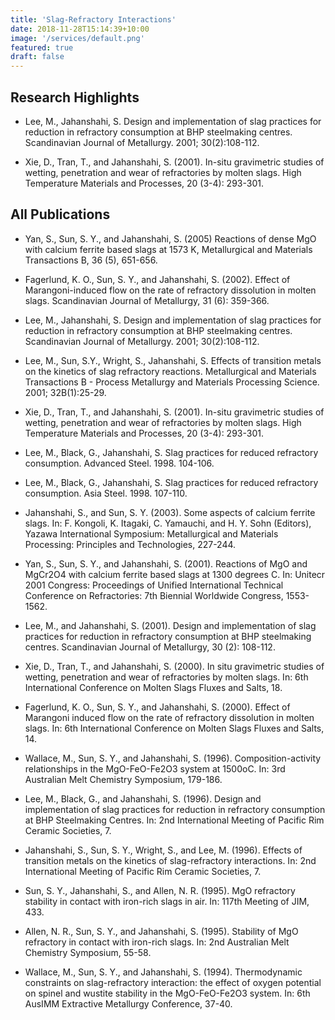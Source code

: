 ```yaml
---
title: 'Slag-Refractory Interactions'
date: 2018-11-28T15:14:39+10:00
image: '/services/default.png'
featured: true
draft: false
---
```



## Research Highlights

- Lee, M., Jahanshahi, S. Design and implementation of slag practices for reduction in refractory consumption at BHP steelmaking centres. Scandinavian Journal of Metallurgy. 2001; 30(2):108-112.

- Xie, D., Tran, T., and Jahanshahi, S. (2001). In-situ gravimetric studies of wetting, penetration and wear of refractories by molten slags. High Temperature Materials and Processes, 20 (3-4): 293-301. 

## All Publications

- Yan, S., Sun, S. Y., and Jahanshahi, S. (2005) Reactions of dense MgO with calcium ferrite based slags at 1573 K, Metallurgical and Materials Transactions B, 36 (5), 651-656. 

- Fagerlund, K. O., Sun, S. Y., and Jahanshahi, S. (2002). Effect of Marangoni-induced flow on the rate of refractory dissolution in molten slags. Scandinavian Journal of Metallurgy, 31 (6): 359-366.

- Lee, M., Jahanshahi, S. Design and implementation of slag practices for reduction in refractory consumption at BHP steelmaking centres. Scandinavian Journal of Metallurgy. 2001; 30(2):108-112.

- Lee, M., Sun, S.Y., Wright, S., Jahanshahi, S. Effects of transition metals on the kinetics of slag refractory reactions. Metallurgical and Materials Transactions B - Process Metallurgy and Materials Processing Science. 2001; 32B(1):25-29.

- Xie, D., Tran, T., and Jahanshahi, S. (2001). In-situ gravimetric studies of wetting, penetration and wear of refractories by molten slags. High Temperature Materials and Processes, 20 (3-4): 293-301. 

- Lee, M., Black, G., Jahanshahi, S. Slag practices for reduced refractory consumption. Advanced Steel. 1998. 104-106.

- Lee, M., Black, G., Jahanshahi, S. Slag practices for reduced refractory consumption. Asia Steel. 1998. 107-110.

- Jahanshahi, S., and Sun, S. Y. (2003). Some aspects of calcium ferrite slags. In: F. Kongoli, K. Itagaki, C. Yamauchi, and H. Y. Sohn (Editors), Yazawa International Symposium: Metallurgical and Materials Processing: Principles and Technologies, 227-244. 

- Yan, S., Sun, S. Y., and Jahanshahi, S. (2001). Reactions of MgO and MgCr2O4 with calcium ferrite based slags at 1300 degrees C. In: Unitecr 2001 Congress: Proceedings of Unified International Technical Conference on Refractories: 7th Biennial Worldwide Congress, 1553-1562. 

- Lee, M., and Jahanshahi, S. (2001). Design and implementation of slag practices for reduction in refractory consumption at BHP steelmaking centres. Scandinavian Journal of Metallurgy, 30 (2): 108-112. 

- Xie, D., Tran, T., and Jahanshahi, S. (2000). In situ gravimetric studies of wetting, penetration and wear of refractories by molten slags. In: 6th International Conference on Molten Slags Fluxes and Salts, 18. 

- Fagerlund, K. O., Sun, S. Y., and Jahanshahi, S. (2000). Effect of Marangoni induced flow on the rate of refractory dissolution in molten slags. In: 6th International Conference on Molten Slags Fluxes and Salts, 14.

- Wallace, M., Sun, S. Y., and Jahanshahi, S. (1996). Composition-activity relationships in the MgO-FeO-Fe2O3 system at 1500oC. In: 3rd Australian Melt Chemistry Symposium, 179-186. 

- Lee, M., Black, G., and Jahanshahi, S. (1996). Design and implementation of slag practices for reduction in refractory consumption at BHP Steelmaking Centres. In: 2nd International Meeting of Pacific Rim Ceramic Societies, 7. 

- Jahanshahi, S., Sun, S. Y., Wright, S., and Lee, M. (1996). Effects of transition metals on the kinetics of slag-refractory interactions. In: 2nd International Meeting of Pacific Rim Ceramic Societies, 7. 

- Sun, S. Y., Jahanshahi, S., and Allen, N. R. (1995). MgO refractory stability in contact with iron-rich slags in air. In: 117th Meeting of JIM, 433. 

- Allen, N. R., Sun, S. Y., and Jahanshahi, S. (1995). Stability of MgO refractory in contact with iron-rich slags. In: 2nd Australian Melt Chemistry Symposium, 55-58. 

- Wallace, M., Sun, S. Y., and Jahanshahi, S. (1994). Thermodynamic constraints on slag-refractory interaction: the effect of oxygen potential on spinel and wustite stability in the MgO-FeO-Fe2O3 system. In: 6th AusIMM Extractive Metallurgy Conference, 37-40. 